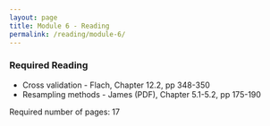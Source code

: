 ```yaml
---
layout: page
title: Module 6 - Reading
permalink: /reading/module-6/
---
```

### Required Reading ###
- Cross validation - Flach, Chapter 12.2, pp 348-350
- Resampling methods - James (PDF), Chapter 5.1-5.2, pp 175-190

Required number of pages: 17
